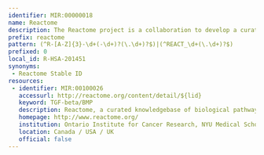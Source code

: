 ```yaml
---
identifier: MIR:00000018
name: Reactome
description: The Reactome project is a collaboration to develop a curated resource of core pathways and reactions in human biology.
prefix: reactome
pattern: (^R-[A-Z]{3}-\d+(-\d+)?(\.\d+)?$)|(^REACT_\d+(\.\d+)?$)
prefixed: 0
local_id: R-HSA-201451
synonyms:
 - Reactome Stable ID
resources:
 - identifier: MIR:00100026
   accessurl: http://reactome.org/content/detail/${lid}
   keyword: TGF-beta/BMP
   description: Reactome, a curated knowledgebase of biological pathways
   homepage: http://www.reactome.org/
   institution: Ontario Institute for Cancer Research, NYU Medical School, Cold Spring Harbor Laboratory and European Bioinformatics Institute
   location: Canada / USA / UK
   official: false
---
```

